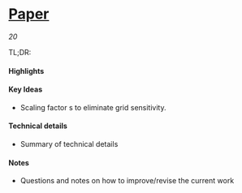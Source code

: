 

# [Paper]()

_20_

TL;DR: 

#### Highlights


#### Key Ideas
- Scaling factor s to eliminate grid sensitivity.

#### Technical details
- Summary of technical details

#### Notes
- Questions and notes on how to improve/revise the current work  